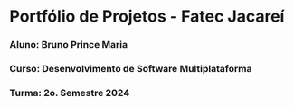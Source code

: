 # Portfólio de Projetos - Fatec Jacareí
### Aluno: Bruno Prince Maria
### Curso: Desenvolvimento de Software Multiplataforma
### Turma: 2o. Semestre 2024
